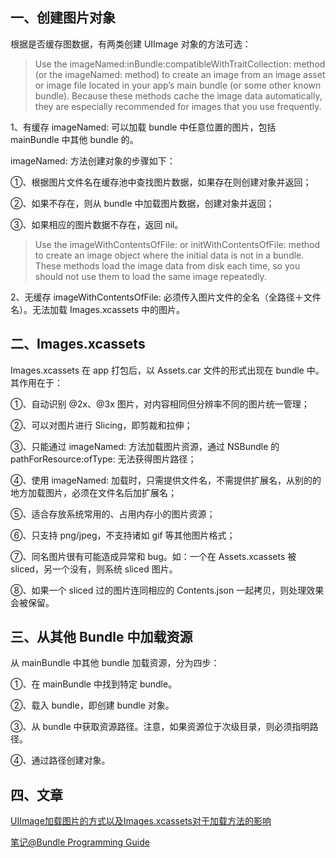 ## 一、创建图片对象

根据是否缓存图数据，有两类创建 UIImage 对象的方法可选：

> Use the imageNamed:inBundle:compatibleWithTraitCollection: method (or the imageNamed: method) to create an image from an image asset or image file located in your app’s main bundle (or some other known bundle). Because these methods cache the image data automatically, they are especially recommended for images that you use frequently.

1、有缓存 imageNamed: 可以加载 bundle 中任意位置的图片，包括 mainBundle 中其他 bundle 的。

imageNamed: 方法创建对象的步骤如下：

①、根据图片文件名在缓存池中查找图片数据，如果存在则创建对象并返回；

②、如果不存在，则从 bundle 中加载图片数据，创建对象并返回；

③、如果相应的图片数据不存在，返回 nil。

> Use the imageWithContentsOfFile: or initWithContentsOfFile: method to create an image object where the initial data is not in a bundle. These methods load the image data from disk each time, so you should not use them to load the same image repeatedly.

2、无缓存 imageWithContentsOfFile: 必须传入图片文件的全名（全路径＋文件名）。无法加载 Images.xcassets 中的图片。


## 二、Images.xcassets

Images.xcassets 在 app 打包后，以 Assets.car 文件的形式出现在 bundle 中。其作用在于：

①、自动识别 @2x、@3x 图片，对内容相同但分辨率不同的图片统一管理；

②、可以对图片进行 Slicing，即剪裁和拉伸；

③、只能通过 imageNamed: 方法加载图片资源，通过 NSBundle 的 pathForResource:ofType: 无法获得图片路径；

④、使用 imageNamed: 加载时，只需提供文件名，不需提供扩展名，从别的的地方加载图片，必须在文件名后加扩展名；

⑤、适合存放系统常用的、占用内存小的图片资源；

⑥、只支持 png/jpeg，不支持诸如 gif 等其他图片格式；

⑦、同名图片很有可能造成异常和 bug。如：一个在 Assets.xcassets 被 sliced，另一个没有，则系统 sliced 图片。

⑧、如果一个 sliced 过的图片连同相应的 Contents.json 一起拷贝，则处理效果会被保留。


## 三、从其他 Bundle 中加载资源

从 mainBundle 中其他 bundle 加载资源，分为四步：

①、在 mainBundle 中找到特定 bundle。

②、载入 bundle，即创建 bundle 对象。

③、从 bundle 中获取资源路径。注意，如果资源位于次级目录，则必须指明路径。

④、通过路径创建对象。


## 四、文章

[UIImage加载图片的方式以及Images.xcassets对于加载方法的影响](https://www.jianshu.com/p/5358f587af38)

[笔记@Bundle Programming Guide](https://www.jianshu.com/p/f40313d37049)